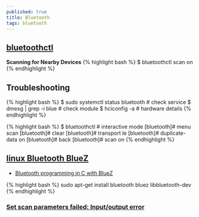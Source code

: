 ```yaml
---
published: true
title: Bluetooth
tags: bluetooth
---
```

> 

## [bluetoothctl](https://www.makeuseof.com/manage-bluetooth-linux-with-bluetoothctl/)
**Scanning for Nearby Devices**
{% highlight bash %}
$ bluetoothctl scan on
{% endhighlight %}

## Troubleshooting

{% highlight bash %}
$ sudo systemctl status bluetooth # check service
$ dmesg | grep -i blue    # check module
$ hciconfig -a            # hardware details
{% endhighlight %}

{% highlight bash %}
$ bluetoothctl     # interactive mode
[bluetooth]# menu scan
[bluetooth]# clear
[bluetooth]# transport le
[bluetooth]# duplicate-data on
[bluetooth]# back
[bluetooth]# scan on
{% endhighlight %}


## [linux Bluetooth **BlueZ**](https://github.com/bluez/bluez)

- [Bluetooth programming in C with BlueZ](http://people.csail.mit.edu/albert/bluez-intro/c404.html)

{% highlight bash %}
sudo apt-get install bluetooth bluez libbluetooth-dev
{% endhighlight %}

### [Set scan parameters failed: Input/output error](https://stackoverflow.com/questions/60668497/hcitool-lescan-set-scan-parameters-failed-input-output-error?noredirect=1)
